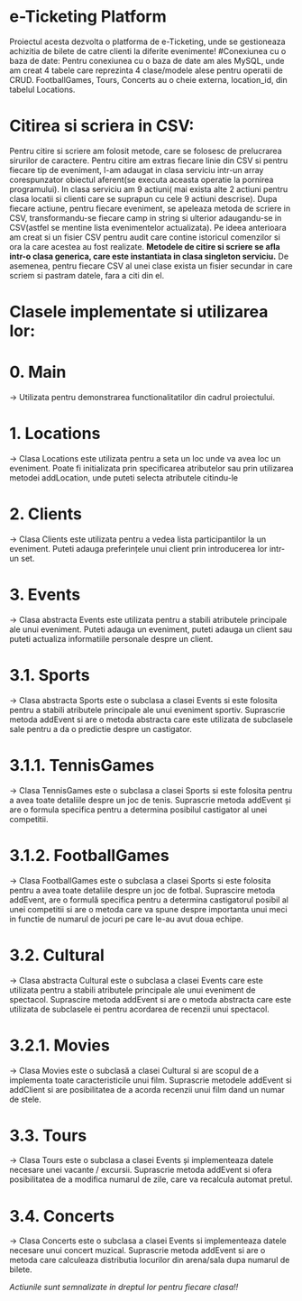 # e-Ticketing Platform
 
 Proiectul acesta dezvolta o platforma de e-Ticketing, unde se gestioneaza achizitia de bilete de catre clienti la diferite evenimente!
#Conexiunea cu o baza de date:
Pentru conexiunea cu o baza de date am ales MySQL, unde am creat 4 tabele care reprezinta 4 clase/modele alese pentru operatii de CRUD. FootballGames, Tours, Concerts au o cheie externa, location_id, din tabelul Locations.
# Citirea si scriera in CSV:
Pentru citire si scriere am folosit metode, care se folosesc de prelucrarea sirurilor de caractere. Pentru citire am extras fiecare linie din CSV si pentru fiecare tip de eveniment, l-am adaugat in clasa serviciu intr-un array corespunzator obiectul aferent(se executa aceasta operatie la pornirea programului). In clasa serviciu am 9 actiuni( mai exista alte 2 actiuni pentru clasa locatii si clienti care se suprapun cu cele 9 actiuni descrise). Dupa fiecare actiune, pentru fiecare eveniment, se apeleaza metoda de scriere in CSV, transformandu-se fiecare camp in string si ulterior adaugandu-se in CSV(astfel se mentine lista evenimentelor actualizata). Pe ideea anterioara am creat si un fisier CSV pentru audit care contine istoricul comenzilor si ora la care acestea au fost realizate. **Metodele de citire si scriere se afla intr-o clasa generica, care este instantiata in clasa singleton serviciu.** De asemenea, pentru fiecare CSV al unei clase exista un fisier secundar in care scriem si pastram datele, fara a citi din el.

# Clasele implementate si utilizarea lor: 
# 0. Main
-> Utilizata pentru demonstrarea functionalitatilor din cadrul proiectului.
# 1. Locations
-> Clasa Locations este utilizata pentru a seta un loc unde va avea loc un eveniment. Poate fi initializata prin specificarea atributelor sau prin utilizarea metodei addLocation, unde puteti selecta atributele citindu-le

# 2. Clients
-> Clasa Clients este utilizata pentru a vedea lista participantilor la un eveniment. Puteti adauga preferințele unui client prin introducerea lor intr-un set.

# 3. Events
-> Clasa abstracta Events este utilizata pentru a stabili atributele principale ale unui eveniment. Puteti adauga un eveniment, puteti adauga un client sau puteti actualiza informatiile personale despre un client.

# 3.1. Sports
-> Clasa abstracta Sports este o subclasa a clasei Events si este folosita pentru a stabili atributele principale ale unui eveniment sportiv. Suprascrie metoda addEvent si are o metoda abstracta care este utilizata de subclasele sale pentru a da o predictie despre un castigator.

# 3.1.1. TennisGames
-> Clasa TennisGames este o subclasa a clasei Sports si este folosita pentru a avea toate detaliile despre un joc de tenis. Suprascrie metoda addEvent și are o formula specifica pentru a determina posibilul castigator al unei competitii.

# 3.1.2. FootballGames
-> Clasa FootballGames este o subclasa a clasei Sports si este folosita pentru a avea toate detaliile despre un joc de fotbal. Suprascire metoda addEvent, are o formulă specifica pentru a determina castigatorul posibil al unei competitii si are o metoda care va spune despre importanta unui meci in functie de numarul de jocuri pe care le-au avut doua echipe.

# 3.2. Cultural
-> Clasa abstracta Cultural este o subclasa a clasei Events care este utilizata pentru a stabili atributele principale ale unui eveniment de spectacol. Suprascire metoda addEvent si are o metoda abstracta care este utilizata de subclasele ei pentru acordarea de recenzii unui spectacol.

# 3.2.1. Movies
-> Clasa Movies este o subclasă a clasei Cultural si are scopul de a implementa toate caracteristicile unui film. Suprascrie metodele addEvent si addClient si are posibilitatea de a acorda recenzii unui film dand un numar de stele.

# 3.3. Tours

-> Clasa Tours este o subclasa a clasei Events și implementeaza datele necesare unei vacante / excursii. Suprascrie metoda addEvent si ofera posibilitatea de a modifica numarul de zile, care va recalcula automat pretul.

# 3.4. Concerts
-> Clasa Concerts este o subclasa a clasei Events si implementeaza datele necesare unui concert muzical. Suprascrie metoda addEvent si are o metoda care calculeaza distributia locurilor din arena/sala dupa numarul de bilete.

*Actiunile sunt semnalizate in dreptul lor pentru fiecare clasa!!*
